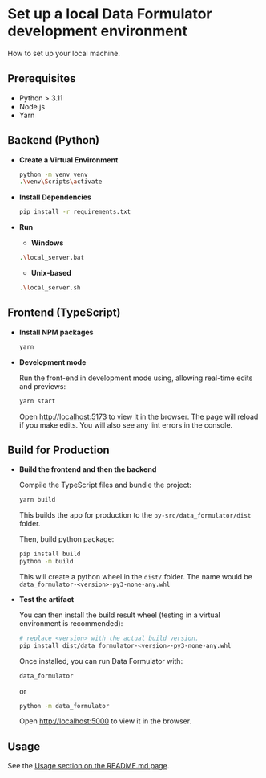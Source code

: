 # Set up a local Data Formulator development environment
How to set up your local machine.

## Prerequisites
* Python > 3.11
* Node.js
* Yarn

## Backend (Python)

- **Create a Virtual Environment**  
    ```bash
    python -m venv venv
    .\venv\Scripts\activate
    ```

- **Install Dependencies**  
    ```bash
    pip install -r requirements.txt
    ```

- **Run**
    - **Windows**
    ```bash
    .\local_server.bat
    ```

    - **Unix-based**
    ```bash
    .\local_server.sh
    ```

## Frontend (TypeScript)

- **Install NPM packages**  
    
    ```bash
    yarn
    ```

- **Development mode**

    Run the front-end in development mode using, allowing real-time edits and previews:
    ```bash
    yarn start
    ```
    Open [http://localhost:5173](http://localhost:5173) to view it in the browser.
    The page will reload if you make edits. You will also see any lint errors in the console.

## Build for Production

- **Build the frontend and then the backend**

    Compile the TypeScript files and bundle the project:
    ```bash
    yarn build
    ```
    This builds the app for production to the `py-src/data_formulator/dist` folder.  

    Then, build python package:

    ```bash
    pip install build
    python -m build
    ```
    This will create a python wheel in the `dist/` folder. The name would be `data_formulator-<version>-py3-none-any.whl`

- **Test the artifact**

    You can then install the build result wheel (testing in a virtual environment is recommended):
    ```bash
    # replace <version> with the actual build version. 
    pip install dist/data_formulator-<version>-py3-none-any.whl 
    ```

    Once installed, you can run Data Formulator with:
    ```bash
    data_formulator
    ```
    or 
    ```bash
    python -m data_formulator
    ```

    Open [http://localhost:5000](http://localhost:5000) to view it in the browser.


## Usage
See the [Usage section on the README.md page](README.md#usage).
